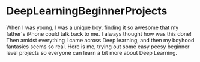 # DeepLearningBeginnerProjects
When I was young, I was a unique boy, finding it so awesome that my father's iPhone could talk back to me. I always thought how was this done! Then amidst everything I came across Deep learning, and then my boyhood fantasies seems so real. Here is me, trying out some easy peesy beginner level projects so everyone can learn a bit more about Deep Learning.
